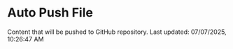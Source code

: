 # Auto Push File

Content that will be pushed to GitHub repository.
Last updated: 07/07/2025, 10:26:47 AM